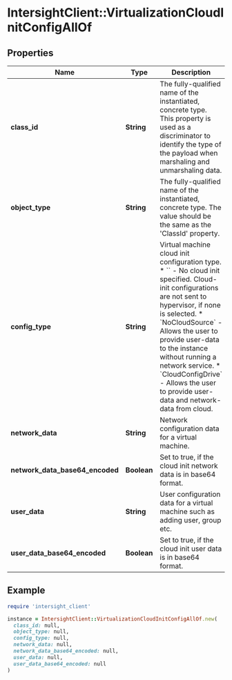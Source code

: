 # IntersightClient::VirtualizationCloudInitConfigAllOf

## Properties

| Name | Type | Description | Notes |
| ---- | ---- | ----------- | ----- |
| **class_id** | **String** | The fully-qualified name of the instantiated, concrete type. This property is used as a discriminator to identify the type of the payload when marshaling and unmarshaling data. | [default to &#39;virtualization.CloudInitConfig&#39;] |
| **object_type** | **String** | The fully-qualified name of the instantiated, concrete type. The value should be the same as the &#39;ClassId&#39; property. | [default to &#39;virtualization.CloudInitConfig&#39;] |
| **config_type** | **String** | Virtual machine cloud init configuration type. * &#x60;&#x60; - No cloud init specified. Cloud-init configurations are not sent to hypervisor, if none is selected. * &#x60;NoCloudSource&#x60; - Allows the user to provide user-data to the instance without running a network service. * &#x60;CloudConfigDrive&#x60; - Allows the user to provide user-data and network-data from cloud. | [optional][default to &#39;&#39;] |
| **network_data** | **String** | Network configuration data for a virtual machine. | [optional] |
| **network_data_base64_encoded** | **Boolean** | Set to true, if the cloud init network data is in base64 format. | [optional] |
| **user_data** | **String** | User configuration data for a virtual machine such as adding user, group etc. | [optional] |
| **user_data_base64_encoded** | **Boolean** | Set to true, if the cloud init user data is in base64 format. | [optional] |

## Example

```ruby
require 'intersight_client'

instance = IntersightClient::VirtualizationCloudInitConfigAllOf.new(
  class_id: null,
  object_type: null,
  config_type: null,
  network_data: null,
  network_data_base64_encoded: null,
  user_data: null,
  user_data_base64_encoded: null
)
```

